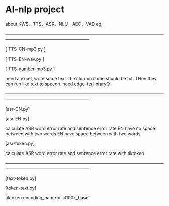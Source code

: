 # AI-nlp project
about KWS，TTS，ASR，NLU，AEC，VAD eg,

———————————————————————————————————————————————————————

[ TTS-CN-mp3.py ] 

[ TTS-EN-wav.py ]

[ TTS-number-mp3.py ]

need a excel, write some text. the cloumn name should be txt. THen they can run like text to speech.
need edge-tts libraryQ

———————————————————————————————————————————————————————

[asr-CN.py]

[asr-EN.py]

calculate ASR word error rate and sentence error rate 
EN have no space between with two words
EN have space between with two words

[asr-token.py]

calculate ASR word error rate and sentence error rate  with tiktoken

———————————————————————————————————————————————————————

[text-token.py]

[token-text.py]

tiktoken  encoding_name = 'cl100k_base'  
